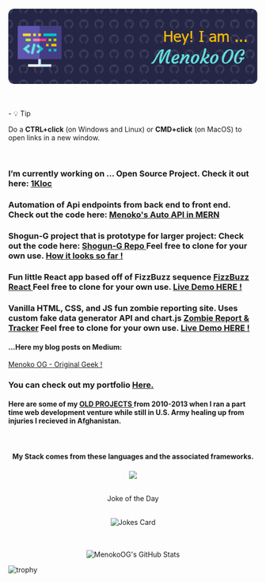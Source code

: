<span style="display:block;text-align:center"> [![MasterHead](https://github.com/MenokoOG/MenokoOG/blob/main/github-header-image.png)](https://github.com/MenokoOG) </span>

<!--
**MenokoOG/MenokoOG** is a ✨ _special_ ✨ repository because its `README.md` (this file) appears on your GitHub profile.

Here are some ideas to get you started:
Check my progress <a href="https://github.com/MenokoOG/assignments" target="_blank">HERE.</a> 
- 🔭 I’m currently working on ...
- 🌱 I’m currently learning ...
- 👯 I’m looking to collaborate on ...
- 🤔 I’m looking for help with ...
- 💬 Ask me about ...
- 📫 How to reach me: ...
- 😄 Pronouns: ...
- ⚡ Fun fact: ...
<img src="https://img.shields.io/badge/Node%20js-339933?style=for-the-badge&logo=nodedotjs&logoColor=white" /> <img src="https://img.shields.io/badge/Express%20js-000000?style=for-the-badge&logo=express&logoColor=white" /><img src="https://img.shields.io/badge/MongoDB-4EA94B?style=for-the-badge&logo=mongodb&logoColor=white" /> <img src="https://img.shields.io/badge/MySQL-005C84?style=for-the-badge&logo=mysql&logoColor=white" /> <img src="https://img.shields.io/badge/firebase-ffca28?style=for-the-badge&logo=firebase&logoColor=black" /> <img src="https://img.shields.io/badge/Postman-FF6C37?style=for-the-badge&logo=Postman&logoColor=white" /> <img src="https://img.shields.io/badge/Insomnia-5849be?style=for-the-badge&logo=Insomnia&logoColor=white" /><img src="https://img.shields.io/badge/React-20232A?style=for-the-badge&logo=react&logoColor=61DAFB" /> <img src="https://img.shields.io/badge/Vite-B73BFE?style=for-the-badge&logo=vite&logoColor=FFD62E" />   <img src="https://img.shields.io/badge/Flask-000000?style=for-the-badge&logo=flask&logoColor=white" /><img src="https://img.shields.io/badge/Jira-0052CC?style=for-the-badge&logo=Jira&logoColor=white" /> <img src="https://img.shields.io/badge/VSCode-0078D4?style=for-the-badge&logo=visual%20studio%20code&logoColor=white" /> <img src="https://img.shields.io/badge/sublime_text-%23575757.svg?&style=for-the-badge&logo=sublime-text&logoColor=important" /> <img src="https://img.shields.io/badge/PyCharm-000000.svg?&style=for-the-badge&logo=PyCharm&logoColor=white" /> <img src="https://img.shields.io/badge/Jupyter-F37626.svg?&style=for-the-badge&logo=Jupyter&logoColor=white" /> <img src="https://img.shields.io/badge/conda-342B029.svg?&style=for-the-badge&logo=anaconda&logoColor=white" /> <img src="https://img.shields.io/badge/Adobe%20Creative%20Cloud-DA1F26?style=for-the-badge&logo=Adobe%20Creative%20Cloud&logoColor=white" />
<p><h4> - 🔭 I’m currently working on ...A.I.Engineer path course with Scrimba on the weekends when not buried in full stack studies. <h4/>
<div align="center"> </div>
-->

<br/>
<br/>
- 💡 Tip

 Do a **CTRL+click** (on Windows and Linux) or **CMD+click** (on MacOS) to open links in a new window.

<br/>


<h3>I’m currently working on ... Open Source Project. Check it out here: <a href="https://github.com/1kloc-Useful-Apps-in-1-000-Lines" target="_blank"> 1Kloc </a></h3>

 <h3>Automation of Api endpoints from back end to front end. Check out the code here: <a href="https://github.com/MenokoOG/js-backend-api-list-app" target="_blank"> Menoko's Auto API in MERN </a></h3>

 <h3>Shogun-G project that is prototype for larger project: Check out the code here: <a href="https://github.com/MenokoOG/shogun-g" target="_blank"> Shogun-G Repo </a> Feel free to clone for your own use. <a href="https://shogun-g.netlify.app/" target="_blank"> How it looks so far !  </a></h3>


<h3>Fun little React app based off of FizzBuzz sequence <a href="https://github.com/MenokoOG/fizzbuzz-react" target="_blank">FizzBuzz React </a>Feel free to clone for your own use. <a href="https://fizzbuzzreact.netlify.app/" target="_blank"> Live Demo  HERE ! </a> </h3>

<h3>Vanilla HTML, CSS, and JS fun zombie reporting site. Uses custom fake data generator API and chart.js <a href="https://github.com/MenokoOG/zombie-report-html" target="_blank">Zombie Report & Tracker</a> Feel free to clone for your own use. <a href="https://menokoog.github.io/zombie-report-html/" target="_blank"> Live Demo  HERE ! </a> </h3>


<h4>...Here my blog posts on Medium:</h4>
   
 <a href="https://medium.com/@jefftkddan" target="_blank">Menoko OG - Original Geek !</a>  



 
 
 
 ### You can check out my portfolio <a href="https://ljefferson-menoko-site.netlify.app/" target="_blank">Here.</a> 

####  Here are some of my <a href="https://menokoog.github.io/Past-Web-Projects-for-Clients/" target="_blank">OLD PROJECTS </a> from 2010-2013 when I ran a part time web development venture while still in U.S. Army healing up from injuries I recieved in Afghanistan.

<!--<h4> Here is my online <a href="https://menokoog.github.io/menoko_resume/" target="_blank">RESUME.</a>, a work in progress. </h4> -->

<br/>

#### <div align="center"><p align="center">My Stack comes from these languages and the associated frameworks.</p>  </div>
<div><p align="center"><a href="https://github.com/anuraghazra/convoychat">
  <img height=200 align="center" src="https://github-readme-stats-alpha-ten-56.vercel.app/api/top-langs?username=MenokoOG&langs_count=15&hide_progress=true" />
</a></p>
</div>
<!-- <div align="center"><p><img src="https://img.shields.io/badge/HTML5-E34F26?style=for-the-badge&logo=html5&logoColor=white" /> <img src="https://img.shields.io/badge/CSS3-1572B6?style=for-the-badge&logo=css3&logoColor=white" /> <img src="https://img.shields.io/badge/JavaScript-323330?style=for-the-badge&logo=javascript&logoColor=F7DF1E" /> <img src="https://img.shields.io/badge/Python-FFD43B?style=for-the-badge&logo=python&logoColor=blue" /> <p/></div> -->
  


<br/>


<!-- Markdown -->
<div align="center"> Joke of the Day
<br/>
<br/>
  
![Jokes Card](https://readme-jokes.vercel.app/api?hideBorder)  
 </div> 

<br/>
<br/>

<div align="center">
    <img src="https://github-profile-summary-cards.vercel.app/api/cards/profile-details?username=MenokoOG&theme=github_dark" alt="MenokoOG's GitHub Stats"/>
</div>


 ![trophy](https://github-profile-trophy.vercel.app/?username=MenokoOG&theme=juicyfresh)
 






